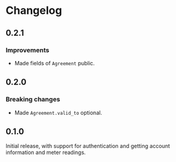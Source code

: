 # Changelog

## 0.2.1

### Improvements

- Made fields of `Agreement` public.

## 0.2.0

### Breaking changes

- Made `Agreement.valid_to` optional.

## 0.1.0

Initial release, with support for authentication and getting account information and meter readings.
